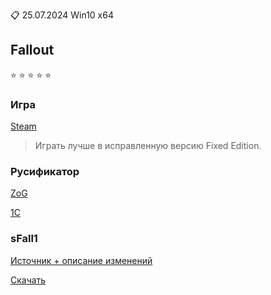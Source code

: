 :clipboard: 25.07.2024 Win10 x64

## Fallout

:star: :star: :star: :star: :star:

### Игра

[Steam](https://store.steampowered.com/app/38400/Fallout_A_Post_Nuclear_Role_Playing_Game/)

> Играть лучше в исправленную версию Fixed Edition.

### Русификатор

[ZoG](https://www.zoneofgames.ru/games/fallout_a_post_nuclear_role_playing_game/files/6750.html)

[1C](https://drive.google.com/file/d/1pUDaVd-3Zbo-JHCFNq7iA4bbDoFAE7aD/view)

### sFall1

[Источник + описание изменений](http://fforum.kochegarov.com/index.php?showtopic=29288)

[Скачать](https://github.com/Unicornum/Db.Games/releases/download/Fallout/sfall1.7z)
